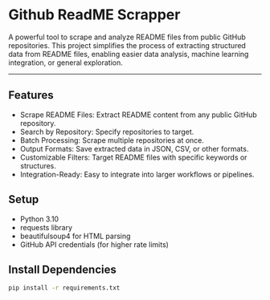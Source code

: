 # Github ReadME Scrapper
A powerful tool to scrape and analyze README files from public GitHub repositories. This project simplifies the process of extracting structured data from README files, enabling easier data analysis, machine learning integration, or general exploration.

--- 

## Features
- Scrape README Files: Extract README content from any public GitHub repository.
- Search by Repository: Specify repositories to target.
- Batch Processing: Scrape multiple repositories at once.
- Output Formats: Save extracted data in JSON, CSV, or other formats.
- Customizable Filters: Target README files with specific keywords or structures.
- Integration-Ready: Easy to integrate into larger workflows or pipelines.

## Setup
- Python 3.10
- requests library
- beautifulsoup4 for HTML parsing
- GitHub API credentials (for higher rate limits)

## Install Dependencies
```bash
pip install -r requirements.txt
```
